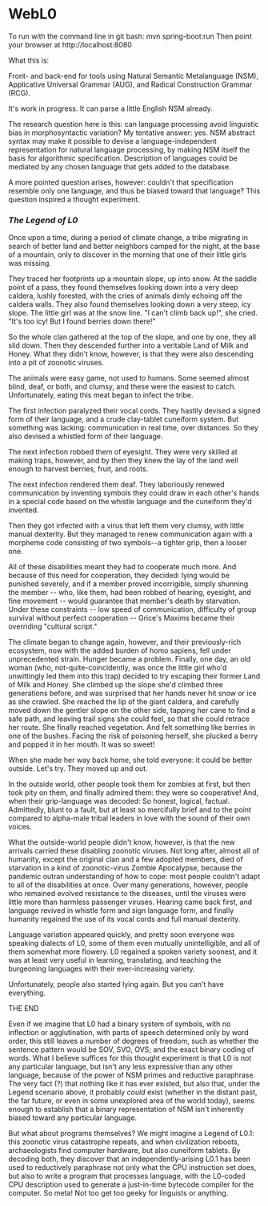 # WebL0
To run with the command line in git bash: mvn spring-boot:run
Then point your browser at http://localhost:8080

What this is:

Front- and back-end for tools using Natural Semantic Metalanguage (NSM), Applicative Universal Grammar (AUG), and Radical Construction Grammar (RCG).

It's work in progress. It can parse a little English NSM already.

The research question here is this: can language processing avoid linguistic bias in morphosyntactic variation? My tentative answer: yes. NSM abstract syntax may make it possible to devise a language-independent representation for natural language processing, by making NSM itself the basis for algorithmic specification. Description of languages could be mediated by any chosen language that gets added to the database.

A more pointed question arises, however: couldn't that specification resemble only one language, and thus be biased toward that language? This question inspired a thought experiment.

### *The Legend of L0*

Once upon a time, during a period of climate change, a tribe migrating in search of better land and better neighbors camped for the night, at the base of a mountain, only to discover in the morning that one of their little girls was missing.

They traced her footprints up a mountain slope, up into snow. At the saddle point of a pass, they found themselves looking down into a very deep caldera, lushly forested, with the cries of animals dimly echoing off the caldera walls. They also found themselves looking down a very steep, icy slope. The little girl was at the snow line. "I can't climb back up!", she cried. "It's too icy! But I found berries down there!"

So the whole clan gathered at the top of the slope, and one by one, they all slid down. Then they descended further into a veritable Land of Milk and Honey. What they didn't know, however, is that they were also descending into a pit of zoonotic viruses.

The animals were easy game, not used to humans. Some seemed almost blind, deaf, or both, and clumsy, and these were the easiest to catch. Unfortunately, eating this meat began to infect the tribe.

The first infection paralyzed their vocal cords. They hastily devised a signed form of their language, and a crude clay-tablet cuneiform system. But something was lacking: communication in real time, over distances. So they also devised a whistled form of their language.

The next infection robbed them of eyesight. They were very skilled at making traps, however, and by then they knew the lay of the land well enough to harvest berries, fruit, and roots.

The next infection rendered them deaf. They laboriously renewed communication by inventing symbols they could draw in each other's hands in a special code based on the whistle language and the cuneiform they'd invented.

Then they got infected with a virus that left them very clumsy, with little manual dexterity. But they managed to renew communication again with a morpheme code consisting of two symbols--a tighter grip, then a looser one.

All of these disabilities meant they had to cooperate much more. And because of this need for cooperation, they decided: lying would be punished severely, and if a member proved incorrigible, simply shunning the member -- who, like them, had been robbed of hearing, eyesight, and fine movement -- would guarantee that member's death by starvation. Under these constraints -- low speed of communication, difficulty of group survival without perfect cooperation -- Grice's Maxims became their overriding "cultural script." 

The climate began to change again, however, and their previously-rich ecosystem, now with the added burden of homo sapiens, fell under unprecedented strain. Hunger became a problem. Finally, one day, an old woman (who, not-quite-coincidently, was once the little girl who'd unwittingly led them into this trap) decided to try escaping their former Land of Milk and Honey. She climbed up the slope she'd climbed three generations before, and was surprised that her hands never hit snow or ice as she crawled. She reached the lip of the giant caldera, and carefully moved down the gentler slope on the other side, tapping her cane to find a safe path, and leaving trail signs she could feel, so that she could retrace her route. She finally reached vegetation. And felt something like berries in one of the bushes. Facing the risk of poisoning herself, she plucked a berry and popped it in her mouth. It was so sweet!

When she made her way back home, she told everyone: it could be better outside. Let's try. They moved up and out.

In the outside world, other people took them for zombies at first, but then took pity on them, and finally admired them: they were so cooperative! And, when their grip-language was decoded: So honest, logical, factual. Admittedly, blunt to a fault, but at least so mercifully brief and to the point compared to alpha-male tribal leaders in love with the sound of their own voices.

What the outside-world people didn't know, however, is that the new arrivals carried these disabling zoonotic viruses. Not long after, almost all of humanity, except the original clan and a few adopted members, died of starvation in a kind of zoonotic-virus Zombie Apocalypse, because the pandemic outran understanding of how to cope: most people couldn't adapt to all of the disabilities at once. Over many generations, however, people who remained evolved resistance to the diseases, until the  viruses were little more than harmless passenger viruses. Hearing came back first, and language revived in whistle form and sign language form, and finally humanity regained the use of its vocal cords and full manual dexterity.

Language variation appeared quickly, and pretty soon everyone was speaking dialects of L0, some of them even mutually unintelligible, and all of them somewhat more flowery. L0 regained a spoken variety soonest, and it was at least very useful in learning, translating, and teaching the burgeoning languages with their ever-increasing variety.

Unfortunately, people also started lying again. But you can't have everything.

THE END

Even if we imagine that L0 had a binary system of symbols, with no inflection or agglutination, with parts of speech determined only by word order, this still leaves a number of degrees of freedom, such as whether the sentence pattern would be SOV, SVO, OVS; and the exact binary coding of words. What I believe suffices for this thought experiment is that L0 is not any particular language, but isn't any less expressive than any other language, because of the power of NSM primes and reductive paraphrase. The very fact (?) that nothing like it has ever existed, but also that, under the Legend scenario above, it probably _could_ exist (whether in the distant past, the far future, or even in some unexplored area of the world today), seems enough to establish that a binary representation of NSM isn't inherently biased toward any particular language.

But what about programs themselves? We might imagine a Legend of L0.1: this zoonotic virus catastrophe repeats, and when civilization reboots, archaeologists find computer hardware, but also cuneiform tablets. By decoding both, they discover that an independently-arising L0.1 has been used to reductively paraphrase not only what the CPU instruction set does, but also to write a program that processes language, with the L0-coded CPU description used to generate a just-in-time bytecode compiler for the computer. So meta! Not too get too geeky for linguists or anything.

